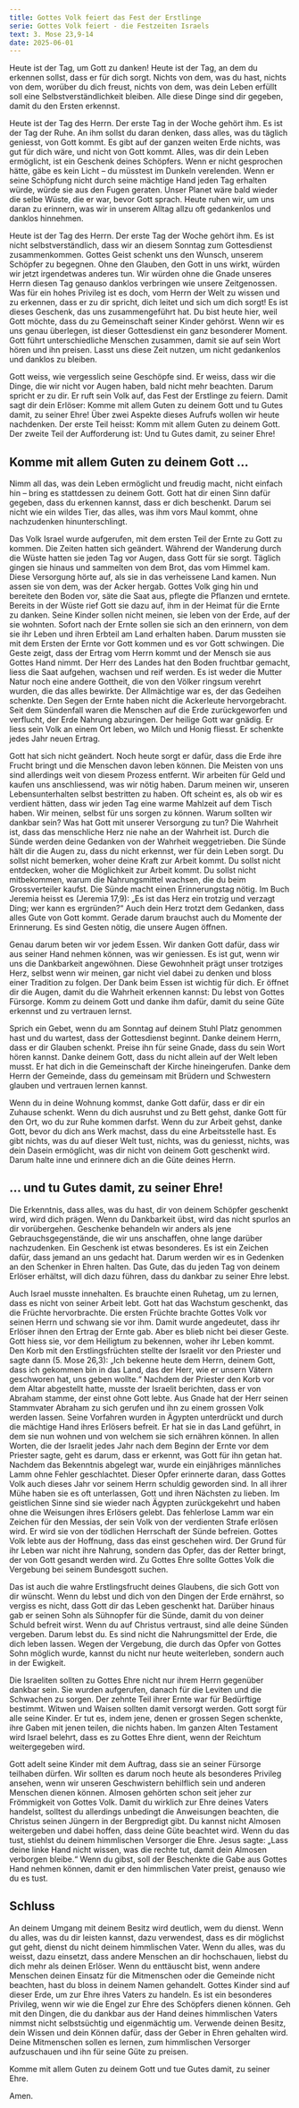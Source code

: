 ```yaml
---
title: Gottes Volk feiert das Fest der Erstlinge
serie: Gottes Volk feiert - die Festzeiten Israels
text: 3. Mose 23,9-14
date: 2025-06-01
---
```


Heute ist der Tag, um Gott zu danken! Heute ist der Tag, an dem du erkennen sollst, dass er für dich sorgt. Nichts von dem, was du hast, nichts von dem, worüber du dich freust, nichts von dem, was dein Leben erfüllt soll eine Selbstverständlichkeit bleiben. Alle diese Dinge sind dir gegeben, damit du den Ersten erkennst.

Heute ist der Tag des Herrn. Der erste Tag in der Woche gehört ihm. Es ist der Tag der Ruhe. An ihm sollst du daran denken, dass alles, was du täglich geniesst, von Gott kommt. Es gibt auf der ganzen weiten Erde nichts, was gut für dich wäre, und nicht von Gott kommt. Alles, was dir dein Leben ermöglicht, ist ein Geschenk deines Schöpfers. Wenn er nicht gesprochen hätte, gäbe es kein Licht – du müsstest im Dunkeln verelenden. Wenn er seine Schöpfung nicht durch seine mächtige Hand jeden Tag erhalten würde, würde sie aus den Fugen geraten. Unser Planet wäre bald wieder die selbe Wüste, die er war, bevor Gott sprach. Heute ruhen wir, um uns daran zu erinnern, was wir in unserem Alltag allzu oft gedankenlos und danklos hinnehmen.

Heute ist der Tag des Herrn. Der erste Tag der Woche gehört ihm. Es ist nicht selbstverständlich, dass wir an diesem Sonntag zum Gottesdienst zusammenkommen. Gottes Geist schenkt uns den Wunsch, unserem Schöpfer zu begegnen. Ohne den Glauben, den Gott in uns wirkt, würden wir jetzt irgendetwas anderes tun. Wir würden ohne die Gnade unseres Herrn diesen Tag genauso danklos verbringen wie unsere Zeitgenossen. Was für ein hohes Privileg ist es doch, vom Herrn der Welt zu wissen und zu erkennen, dass er zu dir spricht, dich leitet und sich um dich sorgt! Es ist dieses Geschenk, das uns zusammengeführt hat. Du bist heute hier, weil Gott möchte, dass du zu Gemeinschaft seiner Kinder gehörst. Wenn wir es uns genau überlegen, ist dieser Gottesdienst ein ganz besonderer Moment. Gott führt unterschiedliche Menschen zusammen, damit sie auf sein Wort hören und ihn preisen. Lasst uns diese Zeit nutzen, um nicht gedankenlos und danklos zu bleiben.

Gott weiss, wie vergesslich seine Geschöpfe sind. Er weiss, dass wir die Dinge, die wir nicht vor Augen haben, bald nicht mehr beachten. Darum spricht er zu dir. Er ruft sein Volk auf, das Fest der Erstlinge zu feiern. Damit sagt dir dein Erlöser: Komme mit allem Guten zu deinem Gott und tu Gutes damit, zu seiner Ehre! Über zwei Aspekte dieses Aufrufs wollen wir heute nachdenken. Der erste Teil heisst: Komm mit allem Guten zu deinem Gott. Der zweite Teil der Aufforderung ist: Und tu Gutes damit, zu seiner Ehre!


## Komme mit allem Guten zu deinem Gott …

Nimm all das, was dein Leben ermöglicht und freudig macht, nicht einfach hin – bring es stattdessen zu deinem Gott. Gott hat dir einen Sinn dafür gegeben, dass du erkennen kannst, dass er dich beschenkt. Darum sei nicht wie ein wildes Tier, das alles, was ihm vors Maul kommt, ohne nachzudenken hinunterschlingt.

Das Volk Israel wurde aufgerufen, mit dem ersten Teil der Ernte zu Gott zu kommen. Die Zeiten hatten sich geändert. Während der Wanderung durch die Wüste hatten sie jeden Tag vor Augen, dass Gott für sie sorgt. Täglich gingen sie hinaus und sammelten von dem Brot, das vom Himmel kam. Diese Versorgung hörte auf, als sie in das verheissene Land kamen. Nun assen sie von dem, was der Acker hergab. Gottes Volk ging hin und bereitete den Boden vor, säte die Saat aus, pflegte die Pflanzen und erntete. Bereits in der Wüste rief Gott sie dazu auf, ihm in der Heimat für die Ernte zu danken. Seine Kinder sollen nicht meinen, sie leben von der Erde, auf der sie wohnten. Sofort nach der Ernte sollen sie sich an den erinnern, von dem sie ihr Leben und ihren Erbteil am Land erhalten haben. Darum mussten sie mit dem Ersten der Ernte vor Gott kommen und es vor Gott schwingen. Die Geste zeigt, dass der Ertrag vom Herrn kommt und der Mensch sie aus Gottes Hand nimmt. Der Herr des Landes hat den Boden fruchtbar gemacht, liess die Saat aufgehen, wachsen und reif werden. Es ist weder die Mutter Natur noch eine andere Gottheit, die von den Völker ringsum verehrt wurden, die das alles bewirkte. Der Allmächtige war es, der das Gedeihen schenkte. Den Segen der Ernte haben nicht die Ackerleute hervorgebracht. Seit dem Sündenfall waren die Menschen auf die Erde zurückgeworfen und verflucht, der Erde Nahrung abzuringen. Der heilige Gott war gnädig. Er liess sein Volk an einem Ort leben, wo Milch und Honig fliesst. Er schenkte jedes Jahr neuen Ertrag.

Gott hat sich nicht geändert. Noch heute sorgt er dafür, dass die Erde ihre Frucht bringt und die Menschen davon leben können. Die Meisten von uns sind allerdings weit von diesem Prozess entfernt. Wir arbeiten für Geld und kaufen uns anschliessend, was wir nötig haben. Darum meinen wir, unseren Lebensunterhalten selbst bestritten zu haben. Oft scheint es, als ob wir es verdient hätten, dass wir jeden Tag eine warme Mahlzeit auf dem Tisch haben. Wir meinen, selbst für uns sorgen zu können. Warum sollten wir dankbar sein? Was hat Gott mit unserer Versorgung zu tun? Die Wahrheit ist, dass das menschliche Herz nie nahe an der Wahrheit ist. Durch die Sünde werden deine Gedanken von der Wahrheit weggetrieben. Die Sünde hält dir die Augen zu, dass du nicht erkennst, wer für dein Leben sorgt. Du sollst nicht bemerken, woher deine Kraft zur Arbeit kommt. Du sollst nicht entdecken, woher die Möglichkeit zur Arbeit kommt. Du sollst nicht mitbekommen, warum die Nahrungsmittel wachsen, die du beim Grossverteiler kaufst. Die Sünde macht einen Erinnerungstag nötig. Im Buch Jeremia heisst es (Jeremia 17,9): „Es ist das Herz ein trotzig und verzagt Ding; wer kann es ergründen?“ Auch dein Herz trotzt dem Gedanken, dass alles Gute von Gott kommt. Gerade darum brauchst auch du Momente der Erinnerung.  Es sind Gesten nötig, die unsere Augen öffnen. 

Genau darum beten wir vor jedem Essen. Wir danken Gott dafür, dass wir aus seiner Hand nehmen können, was wir geniessen. Es ist gut, wenn wir uns die Dankbarkeit angewöhnen. Diese Gewohnheit prägt unser trotziges Herz, selbst wenn wir meinen, gar nicht viel dabei zu denken und bloss einer Tradition zu folgen. Der Dank beim Essen ist wichtig für dich. Er öffnet dir die Augen, damit du die Wahrheit erkennen kannst: Du lebst von Gottes Fürsorge. Komm zu deinem Gott und danke ihm dafür, damit du seine Güte erkennst und zu vertrauen lernst.

Sprich ein Gebet, wenn du am Sonntag auf deinem Stuhl Platz genommen hast und du wartest, dass der Gottesdienst beginnt. Danke deinem Herrn, dass er dir Glauben schenkt. Preise ihn für seine Gnade, dass du sein Wort hören kannst. Danke deinem Gott, dass du nicht allein auf der Welt leben musst. Er hat dich in die Gemeinschaft der Kirche hineingerufen. Danke dem Herrn der Gemeinde, dass du gemeinsam mit Brüdern und Schwestern glauben und vertrauen lernen kannst.

Wenn du in deine Wohnung kommst, danke Gott dafür, dass er dir ein Zuhause schenkt. Wenn du dich ausruhst und zu Bett gehst, danke Gott für den Ort, wo du zur Ruhe kommen darfst. Wenn du zur Arbeit gehst, danke Gott, bevor du dich ans Werk machst, dass du eine Arbeitsstelle hast. Es gibt nichts, was du auf dieser Welt tust, nichts, was du geniesst, nichts, was dein Dasein ermöglicht, was dir nicht von deinem Gott geschenkt wird. Darum halte inne und erinnere dich an die Güte deines Herrn.


## … und tu Gutes damit, zu seiner Ehre!

Die Erkenntnis, dass alles, was du hast, dir von deinem Schöpfer geschenkt wird, wird dich prägen. Wenn du Dankbarkeit übst, wird das nicht spurlos an dir vorübergehen. Geschenke behandeln wir anders als jene Gebrauchsgegenstände, die wir uns anschaffen, ohne lange darüber nachzudenken. Ein Geschenk ist etwas besonderes. Es ist ein Zeichen dafür, dass jemand an uns gedacht hat. Darum werden wir es in Gedenken an den Schenker in Ehren halten. Das Gute, das du jeden Tag von deinem Erlöser erhältst, will dich dazu führen, dass du dankbar zu seiner Ehre lebst.

Auch Israel musste innehalten. Es brauchte einen Ruhetag, um zu lernen, dass es nicht von seiner Arbeit lebt. Gott hat das Wachstum geschenkt, das die Früchte hervorbrachte. Die ersten Früchte brachte Gottes Volk vor seinen Herrn und schwang sie vor ihm. Damit wurde angedeutet, dass ihr Erlöser ihnen den Ertrag der Ernte gab. Aber es blieb nicht bei dieser Geste. Gott hiess sie, vor dem Heiligtum zu bekennen, woher ihr Leben kommt. Den Korb mit den Erstlingsfrüchten stellte der Israelit vor den Priester und sagte dann (5. Mose 26,3): „Ich bekenne heute dem Herrn, deinem Gott, dass ich gekommen bin in das Land, das der Herr, wie er unsern Vätern geschworen hat, uns geben wollte.“ Nachdem der Priester den Korb vor dem Altar abgestellt hatte, musste der Israelit berichten, dass er von Abraham stamme, der einst ohne Gott lebte. Aus Gnade hat der Herr seinen Stammvater Abraham zu sich gerufen und ihn zu einem grossen Volk werden lassen. Seine Vorfahren wurden in Ägypten unterdrückt und durch die mächtige Hand ihres Erlösers befreit. Er hat sie in das Land geführt, in dem sie nun wohnen und von welchem sie sich ernähren können. In allen Worten, die der Israelit jedes Jahr nach dem Beginn der Ernte vor dem Priester sagte, geht es darum, dass er erkennt, was Gott für ihn getan hat. Nachdem das Bekenntnis abgelegt war, wurde ein einjähriges männliches Lamm ohne Fehler geschlachtet. Dieser Opfer erinnerte daran, dass Gottes Volk auch dieses Jahr vor seinem Herrn schuldig geworden sind. In all ihrer Mühe haben sie es oft unterlassen, Gott und ihren Nächsten zu lieben. Im geistlichen Sinne sind sie wieder nach Ägypten zurückgekehrt und haben ohne die Weisungen ihres Erlösers gelebt. Das fehlerlose Lamm war ein Zeichen für den Messias, der sein Volk von der verdienten Strafe erlösen wird. Er wird sie von der tödlichen Herrschaft der Sünde befreien. Gottes Volk lebte aus der Hoffnung, dass das einst geschehen wird. Der Grund für ihr Leben war nicht ihre Nahrung, sondern das Opfer, das der Retter bringt, der von Gott gesandt werden wird. Zu Gottes Ehre sollte Gottes Volk die Vergebung bei seinem Bundesgott suchen.

Das ist auch die wahre Erstlingsfrucht deines Glaubens, die sich Gott von dir wünscht. Wenn du lebst und dich von den Dingen der Erde ernährst, so vergiss es nicht, dass Gott dir das Leben geschenkt hat. Darüber hinaus gab er seinen Sohn als Sühnopfer für die Sünde, damit du von deiner Schuld befreit wirst. Wenn du auf Christus vertraust, sind alle deine Sünden vergeben. Darum lebst du. Es sind nicht die Nahrungsmittel der Erde, die dich leben lassen. Wegen der Vergebung, die durch das Opfer von Gottes Sohn möglich wurde, kannst du nicht nur heute weiterleben, sondern auch in der Ewigkeit.

Die Israeliten sollten zu Gottes Ehre nicht nur ihrem Herrn gegenüber dankbar sein. Sie wurden aufgerufen, danach für die Leviten und die Schwachen zu sorgen. Der zehnte Teil ihrer Ernte war für Bedürftige bestimmt. Witwen und Waisen sollten damit versorgt werden. Gott sorgt für alle seine Kinder. Er tut es, indem jene, denen er grossen Segen schenkte, ihre Gaben mit jenen teilen, die nichts haben. Im ganzen Alten Testament wird Israel belehrt, dass es zu Gottes Ehre dient, wenn der Reichtum weitergegeben wird.

Gott adelt seine Kinder mit dem Auftrag, dass sie an seiner Fürsorge teilhaben dürfen. Wir sollten es darum noch heute als besonderes Privileg ansehen, wenn wir unseren Geschwistern behilflich sein und anderen Menschen dienen können. Almosen gehörten schon seit jeher zur Frömmigkeit von Gottes Volk. Damit du wirklich zur Ehre deines Vaters handelst, solltest du allerdings unbedingt die Anweisungen beachten, die Christus seinen Jüngern in der Bergpredigt gibt. Du kannst nicht Almosen weitergeben und dabei hoffen, dass deine Güte beachtet wird. Wenn du das tust, stiehlst du deinem himmlischen Versorger die Ehre. Jesus sagte: „Lass deine linke Hand nicht wissen, was die rechte tut, damit dein Almosen verborgen bleibe.“ Wenn du gibst, soll der Beschenkte die Gabe aus Gottes Hand nehmen können, damit er den himmlischen Vater preist, genauso wie du es tust.


## Schluss

An deinem Umgang mit deinem Besitz wird deutlich, wem du dienst. Wenn du alles, was du dir leisten kannst, dazu verwendest, dass es dir möglichst gut geht, dienst du nicht deinem himmlischen Vater. Wenn du alles, was du weisst, dazu einsetzt, dass andere Menschen an dir hochschauen, liebst du dich mehr als deinen Erlöser. Wenn du enttäuscht bist, wenn andere Menschen deinen Einsatz für die Mitmenschen oder die Gemeinde nicht beachten, hast du bloss in deinem Namen gehandelt. Gottes Kinder sind auf dieser Erde, um zur Ehre ihres Vaters zu handeln. Es ist ein besonderes Privileg, wenn wir wie die Engel zur Ehre des Schöpfers dienen können. Geh mit den Dingen, die du dankbar aus der Hand deines himmlischen Vaters nimmst nicht selbstsüchtig und eigenmächtig um. Verwende deinen Besitz, dein Wissen und dein Können dafür, dass der Geber in Ehren gehalten wird. Deine Mitmenschen sollen es lernen, zum himmlischen Versorger aufzuschauen und ihn für seine Güte zu preisen.

Komme mit allem Guten zu deinem Gott und tue Gutes damit, zu seiner Ehre.

Amen.

